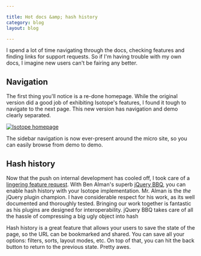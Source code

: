 ```yaml
---

title: Hot docs &amp; hash history
category: blog
layout: blog

---
```


I spend a lot of time navigating through the docs, checking features and  finding links for support requests. So if I'm having trouble with my own docs, I imagine new users can't be fairing any better.

## Navigation

The first thing you'll notice is a re-done homepage. While the original version did a good job of exhibiting Isotope's features, I found it tough to  navigate to the next page. This new version has navigation and demo clearly separated.

[![Isotope homepage](https://i.imgur.com/mqlpY.png)](http://isotope.metafizzy.co)

The sidebar navigation is now ever-present around the micro site, so you can easily browse from demo to demo.

## Hash history

Now that the push on internal development has cooled off, I took care of a [lingering feature request](https://github.com/desandro/isotope/issues/3). With Ben Alman's superb [jQuery BBQ](http://benalman.com/projects/jquery-bbq-plugin/), you can enable hash history with your Isotope implementation. Mr. Alman is the _the_ jQuery plugin champion. I have considerable respect for his work, as its well documented and thoroughly tested. Bringing our work together is fantastic as his plugins are designed for interoperability. jQuery BBQ takes care of all the hassle of compressing a big ugly object into hash

Hash history is a great feature that allows your users to save the state of the page, so the URL can be bookmarked and shared. You can save all your options: filters, sorts, layout modes, etc. On top of that, you can hit the back button to return to the previous state. Pretty&nbsp;awes.

